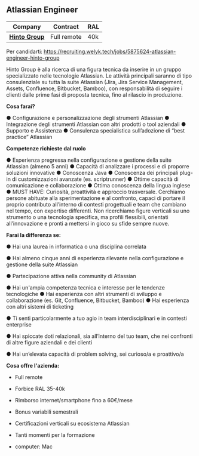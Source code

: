 ## Atlassian Engineer

| Company                   | Contract    | RAL       |
|---------------------------|-------------|-----------|
| [**Hinto Group**](company.md) | Full remote | 40k | 

Per candidarti: https://recruiting.welyk.tech/jobs/5875624-atlassian-engineer-hinto-group


Hinto Group è alla ricerca di una figura tecnica da inserire in un gruppo specializzato nelle tecnologie Atlassian. 
Le attività principali saranno di tipo consulenziale su tutta la suite Atlassian (Jira, Jira Service Management, Assets, Confluence, Bitbucket, Bamboo), con responsabilità di seguire i clienti dalle prime fasi di proposta tecnica, fino al rilascio in produzione.

**Cosa farai?**



● Configurazione e personalizzazione degli strumenti Atlassian
● Integrazione degli strumenti Atlassian con altri prodotti o tool aziendali
● Supporto e Assistenza
● Consulenza specialistica sull’adozione di “best practice” Atlassian


**Competenze richieste dal ruolo**



● Esperienza pregressa nella configurazione e gestione della suite Atlassian (almeno 5 anni)
● Capacità di analizzare i processi e di proporre soluzioni innovative
● Conoscenza Java
● Conoscenza dei principali plug-in di customizzazioni avanzate (es. scriptrunner)
● Ottime capacità di comunicazione e collaborazione
● Ottima conoscenza della lingua inglese
● MUST HAVE: Curiosità, proattività e approccio trasversale. Cerchiamo persone abituate alla sperimentazione e al confronto, capaci di portare il proprio contributo all’interno di contesti progettuali e team che cambiano nel tempo, con expertise differenti.
Non ricerchiamo figure verticali su uno strumento o una tecnologia specifica, ma profili flessibili, orientati all’innovazione e pronti a mettersi in gioco su sfide sempre nuove.



**Farai la differenza se:**



● Hai una laurea in informatica o una disciplina correlata 

● Hai almeno cinque anni di esperienza rilevante nella configurazione e gestione della suite Atlassian 

● Partecipazione attiva nella community di Atlassian 

● Hai un'ampia competenza tecnica e interesse per le tendenze tecnologiche
● Hai esperienza con altri strumenti di sviluppo e collaborazione (es. Git, Confluence, Bitbucket, Bamboo)
● Hai esperienza con altri sistemi di ticketing 

● Ti senti particolarmente a tuo agio in team interdisciplinari e in contesti enterprise 

● Hai spiccate doti relazionali, sia all’interno del tuo team, che nei confronti di altre figure aziendali e dei clienti 

● Hai un’elevata capacità di problem solving, sei curioso/a e proattivo/a



**Cosa offre l'azienda:**



- Full remote

- Forbice RAL 35-40k

- Rimborso internet/smartphone fino a 60€/mese

- Bonus variabili semestrali

- Certificazioni verticali su ecosistema Atlassian

- Tanti momenti per la formazione

- computer: Mac
